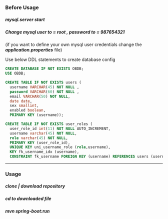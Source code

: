 
### Before Usage

##### mysql.server start

##### Change mysql user to = root , password to = 987654321 

(if you want to define your own mysql user credentials change the ***application.properties*** file)

Use below DDL statements to create database config

```sql
CREATE DATABASE IF NOT EXISTS OBDB;
USE OBDB;

CREATE TABLE IF NOT EXISTS users (
  username VARCHAR(45) NOT NULL ,
  password VARCHAR(60) NOT NULL ,
  email VARCHAR(50) NOT NULL,
  date date,
  sex smallint,
  enabled boolean,
  PRIMARY KEY (username));

CREATE TABLE IF NOT EXISTS user_roles (
  user_role_id int(11) NOT NULL AUTO_INCREMENT,
  username varchar(45) NOT NULL,
  role varchar(45) NOT NULL,
  PRIMARY KEY (user_role_id),
  UNIQUE KEY uni_username_role (role,username),
  KEY fk_username_idx (username),
  CONSTRAINT fk_username FOREIGN KEY (username) REFERENCES users (username));
```
---
### Usage

##### *clone | download repository*
##### *cd to downloaded file*
##### *mvn spring-boot:run*

